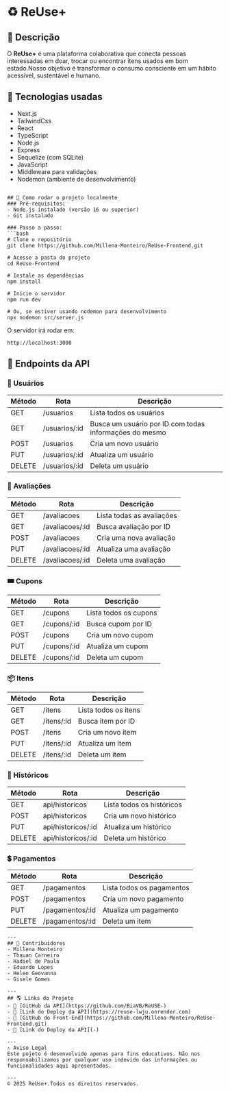 # ♻️ ReUse+

## 📜 Descrição
O **ReUse+** é uma plataforma colaborativa que conecta pessoas interessadas em doar, trocar ou encontrar itens usados em bom estado.Nosso objetivo é transformar o consumo consciente em um hábito acessível, sustentável e humano.

## 🚀 Tecnologias usadas
- Next.js
- TailwindCss
- React
- TypeScript
- Node.js
- Express
- Sequelize (com SQLite)
- JavaScript
- Middleware para validações
- Nodemon (ambiente de desenvolvimento)


```

## 🔧 Como rodar o projeto localmente
### Pré-requisitos:
- Node.js instalado (versão 16 ou superior)
- Git instalado

### Passo a passo:
```bash
# Clone o repositório
git clone https://github.com/Millena-Monteiro/ReUse-Frontend.git

# Acesse a pasta do projeto
cd ReUse-Frontend

# Instale as dependências
npm install

# Inicie o servidor
npm run dev 

# Ou, se estiver usando nodemon para desenvolvimento
npx nodemon src/server.js
```

O servidor irá rodar em:
```
http://localhost:3000
```

## 🔗 Endpoints da API

### 👤 Usuários
| Método | Rota                                | Descrição                              |
|--------|--------------------------------------|-----------------------------------------|
| GET    | /usuarios                            | Lista todos os usuários                 |
| GET    | /usuarios/:id                        | Busca um usuário por ID com todas informações do mesmo                |
| POST   | /usuarios                             | Cria um novo usuário                    |
| PUT    | /usuarios/:id                         | Atualiza um usuário                     |
| DELETE | /usuarios/:id                         | Deleta um usuário                       |

### 📝 Avaliações
| Método | Rota | Descrição |
|--------|------|-----------|
| GET | /avaliacoes | Lista todas as avaliações |
| GET | /avaliacoes/:id | Busca avaliação por ID |
| POST | /avaliacoes | Cria uma nova avaliação |
| PUT | /avaliacoes/:id | Atualiza uma avaliação |
| DELETE | /avaliacoes/:id | Deleta uma avaliação |

### 🎟️ Cupons
| Método | Rota | Descrição |
|--------|------|-----------|
| GET | /cupons | Lista todos os cupons |
| GET | /cupons/:id | Busca cupom por ID |
| POST | /cupons | Cria um novo cupom |
| PUT | /cupons/:id | Atualiza um cupom |
| DELETE | /cupons/:id | Deleta um cupom |

### 📦 Itens
| Método | Rota | Descrição |
|--------|------|-----------|
| GET | /itens | Lista todos os itens |
| GET | /itens/:id | Busca item por ID |
| POST | /itens | Cria um novo item |
| PUT | /itens/:id | Atualiza um item |
| DELETE | /itens/:id | Deleta um item |

### 📜 Históricos
| Método | Rota | Descrição |
|--------|------|-----------|
| GET | api/historicos | Lista todos os históricos |
| POST | api/historicos | Cria um novo histórico |
| PUT | api/historicos/:id | Atualiza um histórico |
| DELETE | api/historicos/:id | Deleta um histórico |

###  💲 Pagamentos
| Método | Rota | Descrição |
|--------|------|-----------|
| GET | /pagamentos | Lista todos os pagamentos |
| POST | /pagamentos | Cria um novo pagamento |
| PUT | /pagamentos/:id | Atualiza um pagamento |
| DELETE | /pagamentos/:id | Deleta um item |

```
---
## 👥 Contribuidores
- Millena Monteiro
- Thauan Carneiro
- Hadiel de Paula
- Eduardo Lopes
- Helen Geovanna
- Gisele Gomes

---
## 🌎 Links do Projeto
- 🔗 [GitHub da API](https://github.com/BiaVB/ReUSE-)
- 🔗 [Link do Deploy da API](https://reuse-lwju.onrender.com)
- 🔗 [GitHub do Front-End](https://github.com/Millena-Monteiro/ReUse-Frontend.git)
- 🔗 [Link do Deploy da API](-)

---
⚠️ Aviso Legal
Este pojeto é desenvolvido apenas para fins educativos. Não nos responsabilizamos por qualquer uso indevido das informações ou funcionalidades aqui apresentados.

---
© 2025 ReUse+.Todos os direitos reservados.
